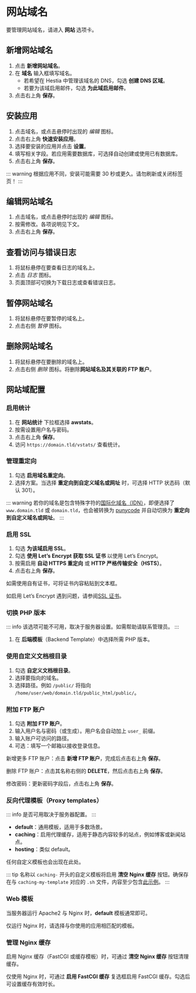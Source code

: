 # 网站域名

要管理网站域名，请进入 **网站 <i class="fas fa-fw fa-globe-americas"></i>** 选项卡。

## 新增网站域名

1. 点击 **<i class="fas fa-fw fa-plus-circle"></i> 新增网站域名**。
2. 在 **域名** 输入框填写域名。
   - 若希望在 Hestia 中管理该域名的 DNS，勾选 **创建 DNS 区域**。
   - 若要为该域启用邮件，勾选 **为此域启用邮件**。
3. 点击右上角 **<i class="fas fa-fw fa-save"></i> 保存**。

## 安装应用

1. 点击域名，或点击悬停时出现的 <i class="fas fa-fw fa-pencil-alt"><span class="visually-hidden">编辑</span></i> 图标。
2. 点击右上角 **<i class="fas fa-fw fa-magic"></i> 快速安装应用**。
3. 选择要安装的应用并点击 **设置**。
4. 填写相关字段。若应用需要数据库，可选择自动创建或使用已有数据库。
5. 点击右上角 **<i class="fas fa-fw fa-save"></i> 保存**。

::: warning
根据应用不同，安装可能需要 30 秒或更久。请勿刷新或关闭标签页！
:::

## 编辑网站域名

1. 点击域名，或点击悬停时出现的 <i class="fas fa-fw fa-pencil-alt"><span class="visually-hidden">编辑</span></i> 图标。
2. 按需修改。各项说明见下文。
3. 点击右上角 **<i class="fas fa-fw fa-save"></i> 保存**。

## 查看访问与错误日志

1. 将鼠标悬停在要查看日志的域名上。
2. 点击 <i class="fas fa-fw fa-binoculars"><span class="visually-hidden">日志</span></i> 图标。
3. 页面顶部可切换为下载日志或查看错误日志。

## 暂停网站域名

1. 将鼠标悬停在要暂停的域名上。
2. 点击右侧 <i class="fas fa-fw fa-pause"><span class="visually-hidden">暂停</span></i> 图标。

## 删除网站域名

1. 将鼠标悬停在要删除的域名上。
2. 点击右侧 <i class="fas fa-fw fa-trash"><span class="visually-hidden">删除</span></i> 图标。将删除**网站域名及其关联的 FTP 账户**。

## 网站域配置

### 启用统计

1. 在 **网站统计** 下拉框选择 **awstats**。
2. 按需设置用户名与密码。
3. 点击右上角 **<i class="fas fa-fw fa-save"></i> 保存**。
4. 访问 `https://domain.tld/vstats/` 查看统计。

### 管理重定向

1. 勾选 **启用域名重定向**。
2. 选择方案。当选择 **重定向到自定义域名或网址** 时，可选择 HTTP 状态码（默认 301）。

::: warning
若你的域名是包含特殊字符的[国际化域名（IDN）](https://en.wikipedia.org/wiki/Internationalized_domain_name)，即便选择了 `www.domain.tld` 或 `domain.tld`，也会被转换为 [punycode](https://en.wikipedia.org/wiki/Punycode) 并自动切换为 **重定向到自定义域名或网址**。
:::

### 启用 SSL

1. 勾选 **为该域启用 SSL**。
2. 勾选 **使用 Let’s Encrypt 获取 SSL 证书** 以使用 Let’s Encrypt。
3. 按需启用 **自动 HTTPS 重定向** 或 **HTTP 严格传输安全（HSTS）**。
4. 点击右上角 **<i class="fas fa-fw fa-save"></i> 保存**。

如需使用自有证书，可将证书内容粘贴到文本框。

如启用 Let’s Encrypt 遇到问题，请参阅[SSL 证书](../server-administration/ssl-certificates)。

### 切换 PHP 版本

::: info
该选项可能不可用，取决于服务器设置。如需帮助请联系管理员。
:::

1. 在 **后端模板**（Backend Template）中选择所需 PHP 版本。

### 使用自定义文档根目录

1. 勾选 **自定义文档根目录**。
2. 选择要指向的域名。
3. 选择路径。例如 `/public/` 将指向 `/home/user/web/domain.tld/public_html/public/`。

### 附加 FTP 账户

1. 勾选 **附加 FTP 账户**。
2. 输入用户名与密码（或生成）。用户名会自动加上 `user_` 前缀。
3. 输入账户可访问的路径。
4. 可选：填写一个邮箱以接收登录信息。

新增更多 FTP 账户：点击 **新增 FTP 账户**，完成后点击右上角 **<i class="fas fa-fw fa-save"></i> 保存**。

删除 FTP 账户：点击其名称右侧的 **DELETE**，然后点击右上角 **<i class="fas fa-fw fa-save"></i> 保存**。

修改密码：更新密码字段后，点击右上角 **<i class="fas fa-fw fa-save"></i> 保存**。

### 反向代理模板（Proxy templates）

::: info
是否可用取决于服务器配置。
:::

- **default**：通用模板，适用于多数场景。
- **caching**：启用代理缓存，适用于静态内容较多的站点，例如博客或新闻站点。
- **hosting**：类似 default。

任何自定义模板也会出现在此处。

::: tip
名称以 `caching-` 开头的自定义模板将启用 **<i class="fas fa-fw fa-trash"></i> 清空 Nginx 缓存** 按钮。确保存在与 `caching-my-template` 对应的 `.sh` 文件，内容至少包含[此示例](https://github.com/hestiacp/hestiacp/blob/main/install/deb/templates/web/nginx/caching.sh)。
:::

### Web 模板

当服务器运行 Apache2 与 Nginx 时，**default** 模板通常即可。

仅运行 Nginx 时，请选择与你使用的应用相匹配的模板。

### 管理 Nginx 缓存

启用 Nginx 缓存（FastCGI 或缓存模板）时，可通过 **<i class="fas fa-fw fa-trash"></i> 清空 Nginx 缓存** 按钮清理缓存。

仅使用 Nginx 时，可通过 **启用 FastCGI 缓存** 复选框启用 FastCGI 缓存。勾选后可设置缓存有效时长。

